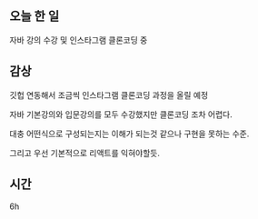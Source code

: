 ## 오늘 한 일

자바 강의 수강 및 인스타그램 클론코딩 중 

## 감상
깃헙 연동해서 조금씩 인스타그램 클론코딩 과정을 올릴 예정

자바 기본강의와 입문강의를 모두 수강했지만 클론코딩 조차 어렵다.

대충 어떤식으로 구성되는지는 이해가 되는것 같으나 구현을 못하는 수준.

그리고 우선 기본적으로 리액트를 익혀야할듯. 

## 시간 
6h
